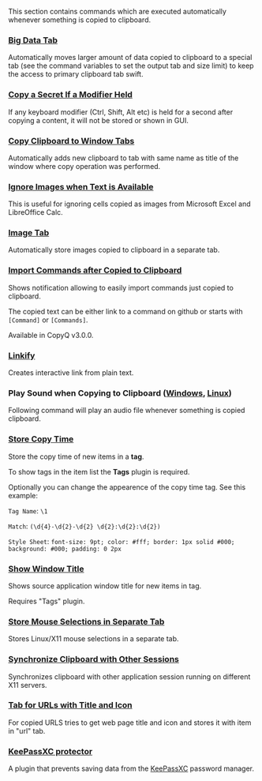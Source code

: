 This section contains commands which are executed automatically whenever something is copied to clipboard.

### [Big Data Tab](big-data-tab.ini)

Automatically moves larger amount of data copied to clipboard to a special tab
(see the command variables to set the output tab and size limit) to keep the
access to primary clipboard tab swift.

### [Copy a Secret If a Modifier Held](copy-a-secret-if-modifier-held.ini)

If any keyboard modifier (Ctrl, Shift, Alt etc) is held for a second after
copying a content, it will not be stored or shown in GUI.

### [Copy Clipboard to Window Tabs](copy-clipboard-to-windows-tab.ini)

Automatically adds new clipboard to tab with same name as title of the window where copy operation was performed.

### [Ignore Images when Text is Available](ignore-images-when-text-is-available.ini)

This is useful for ignoring cells copied as images from Microsoft Excel and LibreOffice Calc.

### [Image Tab](image-tab.ini)

Automatically store images copied to clipboard in a separate tab.

### [Import Commands after Copied to Clipboard](import-commands-after-copied.ini)

Shows notification allowing to easily import commands just copied to clipboard.

The copied text can be either link to a command on github or starts with `[Command]` or `[Commands]`.

Available in CopyQ v3.0.0.

### [Linkify](linkify.ini)

Creates interactive link from plain text.

### Play Sound when Copying to Clipboard ([Windows](play-sound-when-copying-to-clipboard-windows.ini), [Linux](play-sound-when-copying-to-clipboard-linux.ini))

Following command will play an audio file whenever something is copied clipboard.

### [Store Copy Time](store-copy-time.ini)

Store the copy time of new items in a **tag**.

To show tags in the item list the **Tags** plugin is required.

Optionally you can change the appearence of the copy time tag. See this example:

`Tag Name`: `\1`

`Match`: `(\d{4}-\d{2}-\d{2} \d{2}:\d{2}:\d{2})`

`Style Sheet`: `font-size: 9pt; color: #fff; border: 1px solid #000; background: #000; padding: 0 2px`


### [Show Window Title](show-window-title.ini)

Shows source application window title for new items in tag.

Requires "Tags" plugin.

### [Store Mouse Selections in Separate Tab](mouse-selections-tab.ini)

Stores Linux/X11 mouse selections in a separate tab.

### [Synchronize Clipboard with Other Sessions](synchronize-clipboard-with-other-sessions.ini)

Synchronizes clipboard with other application session running on different X11 servers.

### [Tab for URLs with Title and Icon](tab-for-urls-with-title-and-icon.ini)

For copied URLS tries to get web page title and icon and stores it with item in "url" tab.

### [KeePassXC protector](keepassxc-protector.ini)

A plugin that prevents saving data from the [KeePassXC](https://github.com/keepassxreboot/keepassxc) password manager.
